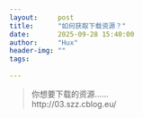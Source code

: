 ```yaml
---
layout:     post
title:      "如何获取下载资源？"
date:       2025-09-28 15:40:00
author:     "Hux"
header-img: ""
tags:
    
---
```




<div>
    <blockquote>你想要下载的资源……
        <br>http://03.szz.cblog.eu/
    <br>
</div>
